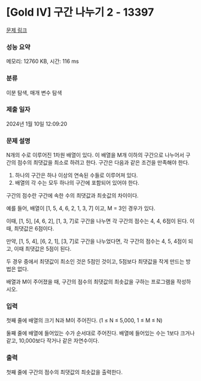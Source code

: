 # [Gold IV] 구간 나누기 2 - 13397 

[문제 링크](https://www.acmicpc.net/problem/13397) 

### 성능 요약

메모리: 12760 KB, 시간: 116 ms

### 분류

이분 탐색, 매개 변수 탐색

### 제출 일자

2024년 1월 10일 12:09:20

### 문제 설명

<p>N개의 수로 이루어진 1차원 배열이 있다. 이 배열을 M개 이하의 구간으로 나누어서 구간의 점수의 최댓값을 최소로 하려고 한다. 구간은 다음과 같은 조건을 만족해야 한다.</p>

<ol>
	<li>하나의 구간은 하나 이상의 연속된 수들로 이루어져 있다.</li>
	<li>배열의 각 수는 모두 하나의 구간에 포함되어 있어야 한다.</li>
</ol>

<p>구간의 점수란 구간에 속한 수의 최댓값과 최솟값의 차이이다.</p>

<p>예를 들어, 배열이 [1, 5, 4, 6, 2, 1, 3, 7] 이고, M = 3인 경우가 있다.</p>

<p>이때, [1, 5], [4, 6, 2], [1, 3, 7]로 구간을 나누면 각 구간의 점수는 4, 4, 6점이 된다. 이때, 최댓값은 6점이다.</p>

<p>만약, [1, 5, 4], [6, 2, 1], [3, 7]로 구간을 나누었다면, 각 구간의 점수는 4, 5, 4점이 되고, 이때 최댓값은 5점이 된다.</p>

<p>두 경우 중에서 최댓값이 최소인 것은 5점인 것이고, 5점보다 최댓값을 작게 만드는 방법은 없다.</p>

<p>배열과 M이 주어졌을 때, 구간의 점수의 최댓값의 최솟값을 구하는 프로그램을 작성하시오.</p>

### 입력 

 <p>첫째 줄에 배열의 크기 N과 M이 주어진다. (1 ≤ N ≤ 5,000, 1 ≤ M ≤ N)</p>

<p>둘째 줄에 배열에 들어있는 수가 순서대로 주어진다. 배열에 들어있는 수는 1보다 크거나 같고, 10,000보다 작거나 같은 자연수이다.</p>

### 출력 

 <p>첫째 줄에 구간의 점수의 최댓값의 최솟값을 출력한다.</p>

